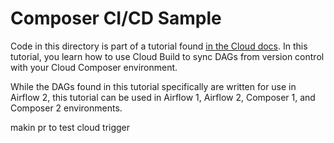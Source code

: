 # Composer CI/CD Sample

Code in this directory is part of a tutorial found [in the Cloud docs](https://cloud.google.com/composer/docs/cicd-integration-guide). In this tutorial, you learn how to use Cloud Build to sync DAGs from version control with your Cloud Composer environment.

While the DAGs found in this tutorial specifically are written for use in Airflow 2, this tutorial can be used in Airflow 1, Airflow 2, Composer 1, and Composer 2 environments.

makin pr to test cloud trigger
